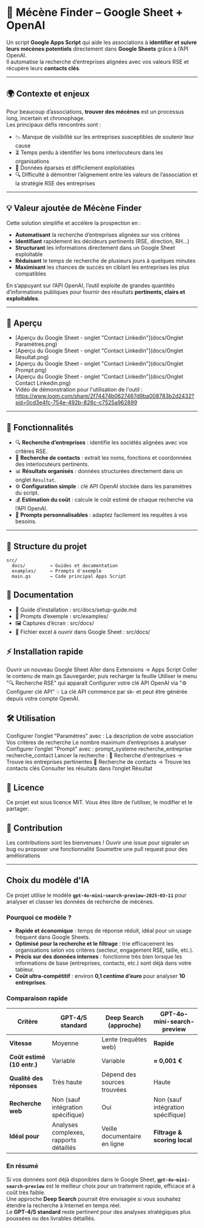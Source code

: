 # 🎯 Mécène Finder – Google Sheet + OpenAI

Un script **Google Apps Script** qui aide les associations à **identifier et suivre leurs mécènes potentiels** directement dans **Google Sheets** grâce à l’API OpenAI.  
Il automatise la recherche d’entreprises alignées avec vos valeurs RSE et récupère leurs **contacts clés**.

---
## 🌍 Contexte et enjeux

Pour beaucoup d’associations, **trouver des mécènes** est un processus long, incertain et chronophage.  
Les principaux défis rencontrés sont :  
- 📉 Manque de visibilité sur les entreprises susceptibles de soutenir leur cause  
- ⏳ Temps perdu à identifier les bons interlocuteurs dans les organisations  
- 📑 Données éparses et difficilement exploitables  
- 🔍 Difficulté à démontrer l’alignement entre les valeurs de l’association et la stratégie RSE des entreprises  

---

## 💡 Valeur ajoutée de Mécène Finder

Cette solution simplifie et accélère la prospection en :  
- **Automatisant** la recherche d’entreprises alignées sur vos critères  
- **Identifiant** rapidement les décideurs pertinents (RSE, direction, RH…)  
- **Structurant** les informations directement dans un Google Sheet exploitable  
- **Réduisant** le temps de recherche de plusieurs jours à quelques minutes  
- **Maximisant** les chances de succès en ciblant les entreprises les plus compatibles

En s’appuyant sur l’API OpenAI, l’outil exploite de grandes quantités d’informations publiques pour fournir des résultats **pertinents, clairs et exploitables**.

---

## 📸 Aperçu

- [Aperçu du Google Sheet - onglet "Contact Linkedin"](docs/Onglet Paramètres.png)  
- [Aperçu du Google Sheet - onglet "Contact Linkedin"](docs/Onglet Résultat.png)  
- [Aperçu du Google Sheet - onglet "Contact Linkedin"](docs/Onglet Prompt.png)  
- [Aperçu du Google Sheet - onglet "Contact Linkedin"](docs/Onglet Contact Linkedin.png)  
- Vidéo de démonstration pour l'utilisation de l'outil : https://www.loom.com/share/2f74474b0627467d9ba008783b2d2432?sid=0cd3e4fc-754e-492b-828c-c7525a962899
---

## 🚀 Fonctionnalités

- 🔍 **Recherche d’entreprises** : identifie les sociétés alignées avec vos critères RSE.
- 👥 **Recherche de contacts** : extrait les noms, fonctions et coordonnées des interlocuteurs pertinents.
- 📊 **Résultats organisés** : données structurées directement dans un onglet `Résultat`.
- ⚙️ **Configuration simple** : clé API OpenAI stockée dans les paramètres du script.
- 💰 **Estimation du coût** : calcule le coût estimé de chaque recherche via l’API OpenAI.
- 📂 **Prompts personnalisables** : adaptez facilement les requêtes à vos besoins.

---

## 📁 Structure du projet

```plaintext
src/
  docs/         → Guides et documentation
  examples/     → Prompts d'exemple
  main.gs       → Code principal Apps Script
```
## 📖 Documentation
- 📜 Guide d’installation : src/docs/setup-guide.md
- 💬 Prompts d’exemple : src/examples/
- 🖼 Captures d’écran : src/docs/
- 📖 Fichier excel à ouvrir dans Google Sheet : src/docs/

## ⚡ Installation rapide
Ouvrir un nouveau Google Sheet
Aller dans Extensions → Apps Script
Coller le contenu de main.gs
Sauvegarder, puis recharger la feuille
Utiliser le menu "🔍 Recherche RSE" qui apparaît
Configurer votre clé API OpenAI via "⚙️ Configurer clé API"
💡 La clé API commence par sk- et peut être générée depuis votre compte OpenAI.

## 🛠 Utilisation
Configurer l’onglet "Paramètres" avec :
La description de votre association
Vos critères de recherche
Le nombre maximum d’entreprises à analyser
Configurer l’onglet "Prompt" avec :
prompt_systeme
recherche_entreprise
recherche_contact
Lancer la recherche :
🏢 Recherche d'entreprises → Trouve les entreprises pertinentes
👥 Recherche de contacts → Trouve les contacts clés
Consulter les résultats dans l’onglet Résultat

## 📜 Licence
Ce projet est sous licence MIT. Vous êtes libre de l’utiliser, le modifier et le partager.

## 🤝 Contribution
Les contributions sont les bienvenues !
Ouvrir une issue pour signaler un bug ou proposer une fonctionnalité
Soumettre une pull request pour des améliorations

---

## Choix du modèle d'IA

Ce projet utilise le modèle **`gpt-4o-mini-search-preview-2025-03-11`** pour analyser et classer les données de recherche de mécènes.  

### Pourquoi ce modèle ?
- **Rapide et économique** : temps de réponse réduit, idéal pour un usage fréquent dans Google Sheets.  
- **Optimisé pour la recherche et le filtrage** : trie efficacement les organisations selon vos critères (secteur, engagement RSE, taille, etc.).  
- **Précis sur des données internes** : fonctionne très bien lorsque les informations de base (entreprises, contacts, etc.) sont déjà dans votre tableur.  
- **Coût ultra-compétitif** : environ **0,1 centime d’euro** pour analyser **10 entreprises**.  

### Comparaison rapide

| Critère                     | GPT-4/5 standard                         | Deep Search (approche)                                     | GPT-4o-mini-search-preview |
|-----------------------------|----------------------------------------|------------------------------------------------------------|----------------------------|
| **Vitesse**                 | Moyenne                                | Lente (requêtes web)                                       | **Rapide**                 |
| **Coût estimé (10 entr.)**  | Variable                               | Variable                                                   | **≈ 0,001 €**               |
| **Qualité des réponses**    | Très haute                             | Dépend des sources trouvées                                | Haute                      |
| **Recherche web**           | Non (sauf intégration spécifique)      | Oui                                                        | Non (sauf intégration spécifique)   |
| **Idéal pour**              | Analyses complexes, rapports détaillés | Veille documentaire en ligne                               | **Filtrage & scoring local** |

### En résumé
Si vos données sont déjà disponibles dans le Google Sheet, **`gpt-4o-mini-search-preview`** est le meilleur choix pour un traitement rapide, efficace et à coût très faible.  
Une approche **Deep Search** pourrait être envisagée si vous souhaitez étendre la recherche à Internet en temps réel.  
Le **GPT-4/5 standard** reste pertinent pour des analyses stratégiques plus poussées ou des livrables détaillés.  
